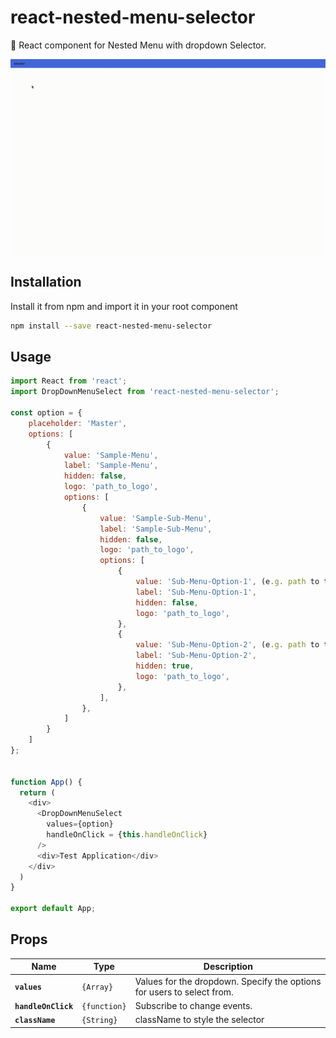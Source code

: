 # react-nested-menu-selector

:bell: React component for Nested Menu with dropdown Selector.

<img src="demo.gif" alt="" align="middle" />

## Installation

Install it from npm and import it in your root component

```bash
npm install --save react-nested-menu-selector
```

## Usage

```Javascript
import React from 'react';
import DropDownMenuSelect from 'react-nested-menu-selector';

const option = {
    placeholder: 'Master',
    options: [
        {
            value: 'Sample-Menu',
            label: 'Sample-Menu',
            hidden: false,
            logo: 'path_to_logo',
            options: [
                {
                    value: 'Sample-Sub-Menu',
                    label: 'Sample-Sub-Menu',
                    hidden: false,
                    logo: 'path_to_logo',
                    options: [
                        {
                            value: 'Sub-Menu-Option-1', (e.g. path to the URL to navigate to, will be handled via handleOnClick)
                            label: 'Sub-Menu-Option-1',
                            hidden: false,
                            logo: 'path_to_logo',
                        },
                        {
                            value: 'Sub-Menu-Option-2', (e.g. path to the URL to navigate to, will be handled via handleOnClick)
                            label: 'Sub-Menu-Option-2',
                            hidden: true,
                            logo: 'path_to_logo',
                        },
                    ],
                },
            ]
        }
    ]
};


function App() {
  return (
    <div>
      <DropDownMenuSelect
        values={option}
        handleOnClick = {this.handleOnClick}
      />
      <div>Test Application</div>
    </div>
  )
}

export default App;
```

## Props

| Name                | Type         | Description                                                             |
| -----------------   | ------------ | ----------------------------------------------------------------------- |
| **`values`**       | `{Array}`    | Values for the dropdown. Specify the options for users to select from. |                         |
| **`handleOnClick`** | `{function}` | Subscribe to change events.                                             |
| **`className`**     | `{String}`   | className to style the selector                                         |
